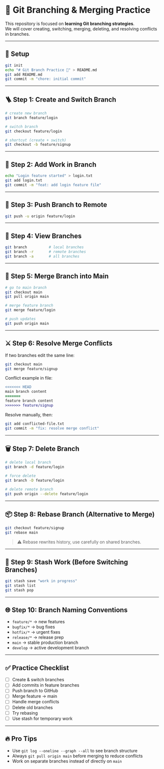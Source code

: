 # 🌿 Git Branching & Merging Practice

This repository is focused on **learning Git branching strategies**.  
We will cover creating, switching, merging, deleting, and resolving conflicts in branches.  

---

## 🔧 Setup

```bash
git init
echo "# Git Branch Practice 🌿" > README.md
git add README.md
git commit -m "chore: initial commit"
````

---

## 🪜 Step 1: Create and Switch Branch

```bash
# create new branch
git branch feature/login

# switch branch
git checkout feature/login

# shortcut (create + switch)
git checkout -b feature/signup
```

---

## 📂 Step 2: Add Work in Branch

```bash
echo "Login feature started" > login.txt
git add login.txt
git commit -m "feat: add login feature file"
```

---

## 🔄 Step 3: Push Branch to Remote

```bash
git push -u origin feature/login
```

---

## 🌲 Step 4: View Branches

```bash
git branch          # local branches
git branch -r       # remote branches
git branch -a       # all branches
```

---

## 🔀 Step 5: Merge Branch into Main

```bash
# go to main branch
git checkout main
git pull origin main

# merge feature branch
git merge feature/login

# push updates
git push origin main
```

---

## ⚔️ Step 6: Resolve Merge Conflicts

If two branches edit the same line:

```bash
git checkout main
git merge feature/signup
```

Conflict example in file:

```diff
<<<<<<< HEAD
main branch content
=======
feature branch content
>>>>>>> feature/signup
```

Resolve manually, then:

```bash
git add conflicted-file.txt
git commit -m "fix: resolve merge conflict"
```

---

## 🗑️ Step 7: Delete Branch

```bash
# delete local branch
git branch -d feature/login

# force delete
git branch -D feature/login

# delete remote branch
git push origin --delete feature/login
```

---

## 📦 Step 8: Rebase Branch (Alternative to Merge)

```bash
git checkout feature/signup
git rebase main
```

> ⚠️ Rebase rewrites history, use carefully on shared branches.

---

## 🚀 Step 9: Stash Work (Before Switching Branches)

```bash
git stash save "work in progress"
git stash list
git stash pop
```

---

## 🌐 Step 10: Branch Naming Conventions

* `feature/*` → new features
* `bugfix/*` → bug fixes
* `hotfix/*` → urgent fixes
* `release/*` → release prep
* `main` → stable production branch
* `develop` → active development branch

---

## ✅ Practice Checklist

* [ ] Create & switch branches
* [ ] Add commits in feature branches
* [ ] Push branch to GitHub
* [ ] Merge feature → main
* [ ] Handle merge conflicts
* [ ] Delete old branches
* [ ] Try rebasing
* [ ] Use stash for temporary work

---

## 🔥 Pro Tips

* Use `git log --oneline --graph --all` to see branch structure
* Always `git pull origin main` before merging to reduce conflicts
* Work on separate branches instead of directly on `main`

